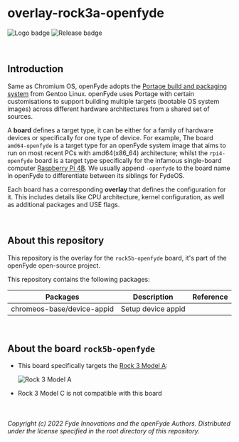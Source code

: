 # overlay-rock3a-openfyde

![Logo badge](https://img.shields.io/endpoint?url=https%3A%2F%2Fopenfyde-badge-wivuxrq8xzvh.runkit.sh%2F) ![Release badge](https://img.shields.io/github/v/release/openFyde/overlay-rock5b-openfyde?label=latest%20release%20image)


<br>

## Introduction
Same as Chromium OS, openFyde adopts the [Portage build and packaging system](https://wiki.gentoo.org/wiki/Portage) from Gentoo Linux. openFyde uses Portage with certain customisations to support building multiple targets (bootable OS system images) across different hardware architectures from a shared set of sources.

A **board** defines a target type, it can be either for a family of hardware devices or specifically for one type of device. For example, The board `amd64-openfyde` is a target type for an openFyde system image that aims to run on most recent PCs with amd64(x86_64) architecture; whilst the `rpi4-openfyde` board is a target type specifically for the infamous single-board computer [Raspberry Pi 4B](https://www.raspberrypi.com/products/raspberry-pi-4-model-b/). We usually append `-openfyde` to the board name in openFyde to differentiate between its siblings for FydeOS.

Each board has a corresponding **overlay** that defines the configuration for it. This includes details like CPU architecture, kernel configuration, as well as additional packages and USE flags.

<br>

## About this repository
This repository is the overlay for the `rock5b-openfyde` board, it's part of the openFyde open-source project.

This repository contains the following packages:


| Packages                   | Description        | Reference |
|----------------------------|--------------------|-----------|
| chromeos-base/device-appid | Setup device appid |           |

<br>


## About the board `rock5b-openfyde`
 - This board specifically targets the [Rock 3 Model A](https://wiki.radxa.com/Rock3/3a):

    ![Rock 3 Model A](https://wiki.radxa.com/mw/images/c/cf/ROCK_3A.png)

 - Rock 3 Model C is not compatible with this board

<br>

###### Copyright (c) 2022 Fyde Innovations and the openFyde Authors. Distributed under the license specified in the root directory of this repository.
